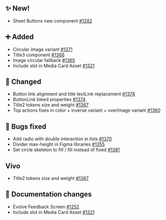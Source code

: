 ## ✨ New!

- Sheet Buttons new component [#1282](https://github.com/Telefonica/mistica-design/issues/1282)

## ➕ Added

- Circular image variant [#1371](https://github.com/Telefonica/mistica-design/issues/1371)
- Title3 component [#1366](https://github.com/Telefonica/mistica-design/issues/1366)
- Image circular fallback [#1365](https://github.com/Telefonica/mistica-design/issues/1365)
- Include slot in Media Card Asset [#1321](https://github.com/Telefonica/mistica-design/issues/1321)

## 🔄 Changed

- Button link alignment and title textLink replacement [#1378](https://github.com/Telefonica/mistica-design/issues/1378)
- ButtonLink bleed properties [#1374](https://github.com/Telefonica/mistica-design/issues/1374)
- Title2 tokens size and weight [#1367](https://github.com/Telefonica/mistica-design/issues/1367)
- Top actions fixes in color + inverse variant + overImage variant [#1360](https://github.com/Telefonica/mistica-design/issues/1360)

## 🐞 Bugs fixed

- Add radio with double interaction in lists [#1370](https://github.com/Telefonica/mistica-design/issues/1370)
- Divider max-height in Figma libraries [#1355](https://github.com/Telefonica/mistica-design/issues/1355)
- Set circle skeleton to fill / fill instead of fixed [#1381](https://github.com/Telefonica/mistica-design/issues/1381)

## Vivo

- Title2 tokens size and weight [#1367](https://github.com/Telefonica/mistica-design/issues/1367)

## 📒 Documentation changes

- Evolve Feedback Screen [#1252](https://github.com/Telefonica/mistica-design/issues/1252)
- Include slot in Media Card Asset [#1321](https://github.com/Telefonica/mistica-design/issues/1321)
